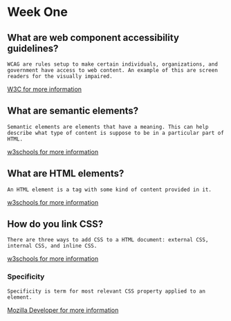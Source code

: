 # Week One

## What are web component accessibility guidelines?
    WCAG are rules setup to make certain individuals, organizations, and government have access to web content. An example of this are screen readers for the visually impaired.
[W3C for more information](https://www.w3.org/WAI/standards-guidelines/wcag/)

## What are semantic elements?

    Semantic elements are elements that have a meaning. This can help describe what type of content is suppose to be in a particular part of HTML.
[w3schools for more information](https://www.w3schools.com/html/html5_semantic_elements.asp)

## What are HTML elements?

    An HTML element is a tag with some kind of content provided in it.
[w3schools for more information](https://www.w3schools.com/html/html_intro.asp)

## How do you link CSS?

    There are three ways to add CSS to a HTML document: external CSS, internal CSS, and inline CSS. 
[w3schools for more information](https://www.w3schools.com/css/css_howto.asp)
### Specificity
    Specificity is term for most relevant CSS property applied to an element.
[Mozilla Developer for more information](https://developer.mozilla.org/en-US/docs/Web/CSS/Specificity)
